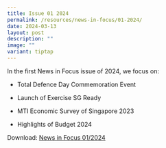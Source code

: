 ```yaml
---
title: Issue 01 2024
permalink: /resources/news-in-focus/01-2024/
date: 2024-03-13
layout: post
description: ""
image: ""
variant: tiptap
---
```

<p>In the first News in Focus issue of 2024, we focus on:</p>
<ul data-tight="true" class="tight">
<li>
<p>Total Defence Day Commemoration Event</p>
</li>
<li>
<p>Launch of Exercise SG Ready</p>
</li>
<li>
<p>MTI Economic Survey of Singapore 2023</p>
</li>
<li>
<p>Highlights of Budget 2024</p>
</li>
</ul>
<p></p>
<p>Download: <a href="/files/NiF_March_2024.pdf" rel="noopener noreferrer nofollow" target="_blank">News in Focus 01/2024</a>
</p>